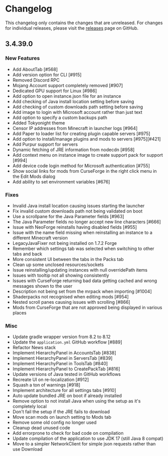 # Changelog

This changelog only contains the changes that are unreleased. For changes for individual releases, please visit the
[releases](https://github.com/ATLauncher/ATLauncher/releases) page on GitHub.

## 3.4.39.0

### New Features
- Add AboutTab [#568]
- Add version option for CLI [#915]
- Removed Discord RPC
- Mojang Account support completely removed [#907]
- Dedicated GPU support for Linux [#986]
- Add option to open instance.json file for an instance
- Add checking of Java install location setting before saving
- Add checking of custom downloads path setting before saving
- Add image to login with Microsoft account rather than just text
- Add option to specify a custom backups path
- Added Tokyonight theme
- Censor IP addresses from Minecraft in launcher logs [#964]
- Add Paper to loader list for creating plugin capable servers [#975]
- Add option to install/manage plugins and mods to servers [#975][#421]
- Add Purpur support for servers
- Dynamic fetching of JRE information from nodecdn [#958]
- Add context menu on instance image to create support pack for support [#994]
- Add device code login method for Microsoft authentication [#755]
- Show social links for mods from CurseForge in the right click menu in the Edit Mods dialog
- Add ability to set environment variables [#676]

### Fixes
- Invalid Java install location causing issues starting the launcher
- Fix invalid custom downloads path not being validated on boot
- Use a scrollpane for the Java Parameter fields [#963]
- The Java Parameter fields no longer accept new line characters [#666]
- Issue with NeoForge reinstalls having disabled fields [#955]
- Issue with the name field missing when reinstalling an instance to a different Minecraft version
- LegacyJavaFixer not being installed on 1.7.2 Forge
- Remember which settings tab was selected when switching to other tabs and back
- More consistent UI between the tabs in the Packs tab
- Clean up some unclosed resources/sockets
- Issue reinstalling/updating instances with null overridePath items
- Issues with tooltip not all showing consistently
- Issues with CurseForge returning bad data getting cached and wrong messages shown to the user
- Description not being set from the mrpack when importing [#1004]
- Shaderpacks not recognised when editing mods [#954]
- Nested scroll panes causing issues with scrolling [#866]
- Mods from CurseForge that are not approved being displayed in various places

### Misc
- Update gradle wrapper version from 8.2 to 8.12
- Update the `application.yml` GitHub workflow [#889]
- Refactor News stack
- Implement HierarchyPanel in AccountsTab [#838]
- Implement HierarchyPanel in ServersTab [#839]
- Implement HierarchyPanel in ToolsTab [#840]
- Implement HierarchyPanel to CreatePackTab [#816]
- Update versions of Java tested in GitHub workflows
- Recreate UI on re-localization [#912]
- Squash a ton of warnings [#918]
- Implement architecture for all settings tabs [#910]
- Auto update bundled JRE on boot if already installed
- Remove option to not install Java when using the setup as it's completely local
- Don't fail the setup if the JRE fails to download
- Move scan mods on launch setting to Mods tab
- Remove some old config no longer used
- Cleanup dead unused code
- Add errorprone to check for bad code on compilation
- Update compilation of the application to use JDK 17 (still Java 8 compat)
- Move to a simpler NetworkClient for simple json requests rather than use Download